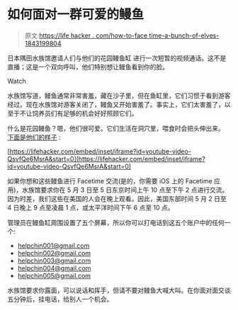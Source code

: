 # 如何面对一群可爱的鳗鱼

> 原文:[https://life hacker . com/how-to-face time-a-bunch-of-elves-1843199804](https://lifehacker.com/how-to-facetime-a-bunch-of-adorable-eels-1843199804)

日本隅田水族馆邀请人们与他们的花园鳗鱼缸 进行一次短暂的视频通话。这不是直播；这是一个双向呼叫，他们特别想让鳗鱼看到你的脸。

Watch

水族馆写道，鳗鱼通常非常害羞，藏在沙子里，但在鱼缸里，它们习惯于看到游客经过。现在水族馆对游客关闭了，鳗鱼又开始害羞了。事实上，它们太害羞了，以至于不让饲养员们有足够的机会好好照顾它们。

什么是花园鳗鱼？嗯，他们很可爱。它们生活在洞穴里，喂食时会把头伸出来。 [下面是他们的样子](https://www.youtube.com/watch?v=QsvfQe6MsrA) :

 [https://lifehacker.com/embed/inset/iframe?id=youtube-video-QsvfQe6MsrA&start=0](https://lifehacker.com/embed/inset/iframe?id=youtube-video-QsvfQe6MsrA&start=0) 

如果你想和这些鳗鱼进行 Facetime 交流(是的，你需要 iOS 上的 Facetime 应用)，水族馆要求你在 5 月 3 日至 5 日东京时间上午 10 点至下午 2 点进行交流。因为时差，我们这些在美国的人会在晚上观看。因此，美国东部时间 5 月 2 日至 4 日晚上 9 点至凌晨 1 点，或太平洋时间下午 6 点至 10 点。

管理员在鳗鱼缸周围设置了五个屏幕，所以你可以打电话到这五个账户中的任何一个:

*   helpchin001@gmail.com‌
*   helpchin002@gmail.com‌
*   helpchin003@gmail.com‌
*   helpchin004@gmail.com‌
*   helpchin005@gmail.com‌

水族馆要求你露面，可以说话和挥手，但请不要对鳗鱼大喊大叫。在你面对面交谈五分钟后，挂电话，给别人一个机会。